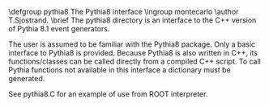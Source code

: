 \defgroup pythia8 The Pythia8 interface
\ingroup montecarlo
\author T.Sjostrand.
\brief The pythia8 directory is an interface to the C++ version of Pythia 8.1 event generators.

The user is assumed to be familiar with the Pythia8 package.
Only a basic interface to Pythia8 is provided. Because Pythia8 is
also written in C++, its functions/classes can be called directly from a
compiled C++ script.
To call Pythia functions not available in this interface a dictionary must
be generated.

See pythia8.C for an example of use from ROOT interpreter.
